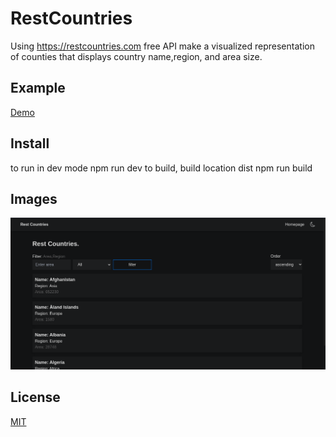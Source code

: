 # RestCountries
Using https://restcountries.com free API make a visualized representation of counties that displays country name,region, and area size. 

## Example
[Demo](https://restcountries707.netlify.app)

## Install
to run in dev mode
npm run dev
to build, build location dist
npm run build

## Images
![image-0](https://raw.githubusercontent.com/Dracula707/RestCountries/main/.github/image1.png)

## License
[MIT](https://choosealicense.com/licenses/mit/)